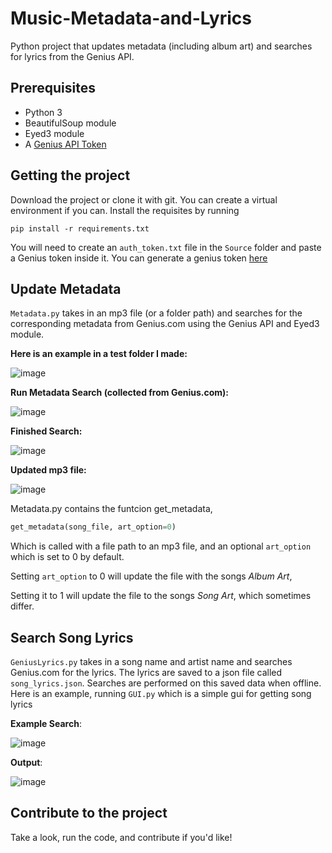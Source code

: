 # Music-Metadata-and-Lyrics
Python project that updates metadata (including album art) and searches for lyrics from the Genius API. 

## Prerequisites
* Python 3
* BeautifulSoup module
* Eyed3 module
* A [Genius API Token](https://docs.genius.com/#/getting-started-h1)


## Getting the project

Download the project or clone it with git. You can create a virtual environment if you can.
Install the requisites by running

```
pip install -r requirements.txt
```

You will need to create an `auth_token.txt` file in the `Source` folder and paste a Genius token inside it. 
You can generate a genius token [here](https://docs.genius.com/#/getting-started-h1)

## Update Metadata
`Metadata.py` takes in an mp3 file (or a folder path) and searches for the corresponding metadata from Genius.com using the Genius API and Eyed3 module.

__Here is an example in a test folder I made:__

![image](https://user-images.githubusercontent.com/63872314/128647612-7f2d8515-69ad-4739-b986-fe6ce9ef14d1.png)

__Run Metadata Search (collected from Genius.com):__

![image](https://user-images.githubusercontent.com/63872314/128647830-2b3e475a-8fe5-41d5-9aa5-fe424e63d00e.png)

__Finished Search:__

![image](https://user-images.githubusercontent.com/63872314/128647739-e025fb6e-d320-4e5d-88e7-4eb40c8e175e.png)

__Updated mp3 file:__

![image](https://user-images.githubusercontent.com/63872314/128647768-c0492c67-567c-4e8a-b6b5-4eba72a060f9.png)

Metadata.py contains the funtcion get_metadata,

```python
get_metadata(song_file, art_option=0)
```

Which is called with a file path to an mp3 file, and an optional `art_option` which is set to 0 by default.

Setting `art_option` to 0 will update the file with the songs *Album Art*,

Setting it to 1 will update the file to the songs *Song Art*, which sometimes differ.

## Search Song Lyrics
`GeniusLyrics.py` takes in a song name and artist name and searches Genius.com for the lyrics. The lyrics are saved to a json file called `song_lyrics.json`. Searches are performed on this saved data when offline. Here is an example, running `GUI.py` which is a simple gui for getting song lyrics

__Example Search__:

![image](https://user-images.githubusercontent.com/63872314/128579595-604eba7a-b5f2-4a3b-936d-5d20945767e9.png)

__Output__:

![image](https://user-images.githubusercontent.com/63872314/128579639-bb099cbe-0d5d-4a0f-99af-fe760f9c8308.png)

## Contribute to the project
Take a look, run the code, and contribute if you'd like!






